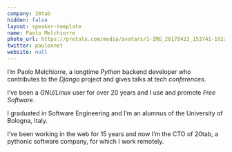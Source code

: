 ```yaml
---
company: 20tab
hidden: false
layout: speaker-template
name: Paolo Melchiorre
photo_url: https://pretalx.com/media/avatars/1-IMG_20170423_153741-192x192_Q5gms7I.jpg
twitter: pauloxnet
website: null
---
```


I’m Paolo Melchiorre, a longtime *Python* backend developer who contributes to the *Django* project and gives talks at tech *conferences*.

I’ve been a *GNU/Linux* user for over 20 years and I use and promote *Free Software*.

I graduated in Software Engineering and I’m an alumnus of the University of Bologna, Italy.

I’ve been working in the web for 15 years and now I’m the CTO of 20tab, a pythonic software company, for which I work remotely.
